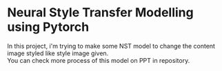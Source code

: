 # Neural Style Transfer Modelling using Pytorch

In this project, i'm trying to make some NST model to change the content image styled like style image given.</br>
You can check more process of this model on PPT in repository.
